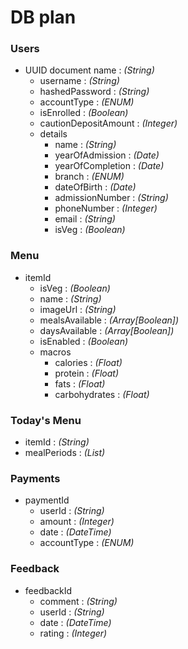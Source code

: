# DB plan

### **Users**   
  - UUID document name : *(String)*
    - username : *(String)*
    - hashedPassword : *(String)*
    - accountType : *(ENUM)*
    - isEnrolled : *(Boolean)*
    - cautionDepositAmount : *(Integer)*
    - details
      - name : *(String)*
      - yearOfAdmission : *(Date)*
      - yearOfCompletion : *(Date)*
      - branch : *(ENUM)*
      - dateOfBirth : *(Date)*
      - admissionNumber : *(String)*
      - phoneNumber : *(Integer)*
      - email : *(String)*
      - isVeg : *(Boolean)*

### **Menu**
- itemId
  - isVeg : *(Boolean)*
  - name : *(String)*
  - imageUrl : *(String)*
  - mealsAvailable : *(Array[Boolean])*
  - daysAvailable : *(Array[Boolean])*
  - isEnabled : *(Boolean)*
  - macros
    - calories : *(Float)*
    - protein : *(Float)*
    - fats : *(Float)*
    - carbohydrates : *(Float)*

### **Today's Menu**
- itemId : *(String)*
- mealPeriods : *(List<Boolean>)*
  
### **Payments**
- paymentId
  - userId : *(String)*
  - amount : *(Integer)*
  - date : *(DateTime)*
  - accountType : *(ENUM)*

### **Feedback**
- feedbackId
  - comment : *(String)*
  - userId : *(String)*
  - date : *(DateTime)*
  - rating : *(Integer)*